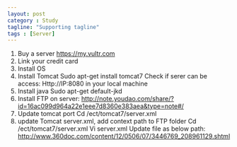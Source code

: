 ```yaml
---
layout: post
category : Study
tagline: "Supporting tagline"
tags : [Server]
---
```


1.	Buy a server
    https://my.vultr.com
2.	Link your credit card 
3.	Install OS
4.	Install Tomcat
    Sudo apt-get install tomcat7
    Check if serer can be access: Http://IP:8080 in your local machine
5.	Install java
    Sudo apt-get default-jkd
6.	Install FTP on server:
    http://note.youdao.com/share/?id=16ac099d964a22e1eee7d8360e383aea&type=note#/
7.	Update tomcat port
    Cd /ect/tomcat7/server.xml
8.	update Tomcat server.xml, add context path to FTP folder
    Cd /ect/tomcat7/server.xml
    Vi server.xml
    Update file as below path:
    http://www.360doc.com/content/12/0506/07/3446769_208961129.shtml

